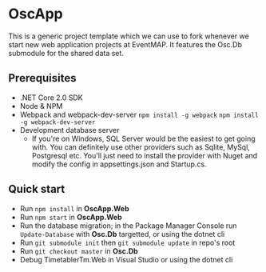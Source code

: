 # OscApp
This is a generic project template which we can use to fork whenever we start new web application projects at EventMAP.  It features the Osc.Db submodule for the shared data set.

## Prerequisites
- .NET Core 2.0 SDK
- Node & NPM
- Webpack and webpack-dev-server `npm install -g webpack` `npm install -g webpack-dev-server`
- Development database server
  - If you're on Windows, SQL Server would be the easiest to get going with.  You can definitely use other providers such as Sqlite, MySql, Postgresql etc.  You'll just need to install the provider with Nuget and modify the config in appsettings.json and Startup.cs.

## Quick start
- Run `npm install` in **OscApp.Web**
- Run `npm start` in **OscApp.Web**
- Run the database migration; in the Package Manager Console run `Update-Database` with **Osc.Db** targetted, or using the dotnet cli
- Run `git submodule init` then `git submodule update` in repo's root
- Run `git checkout master` in **Osc.Db**
- Debug TimetablerTm.Web in Visual Studio or using the dotnet cli

